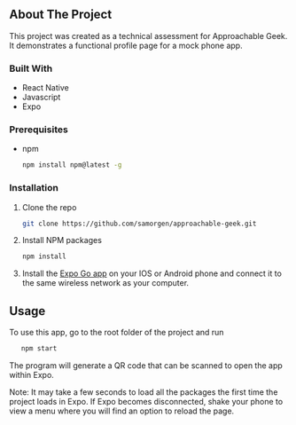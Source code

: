 ## About The Project

This project was created as a technical assessment for Approachable Geek. It demonstrates a functional profile page for a mock phone app.

### Built With

- React Native
- Javascript
- Expo

### Prerequisites

- npm
  ```sh
  npm install npm@latest -g
  ```

### Installation

1. Clone the repo

   ```sh
   git clone https://github.com/samorgen/approachable-geek.git
   ```

2. Install NPM packages
   ```sh
   npm install
   ```
3. Install the [Expo Go app](https://expo.dev/client) on your IOS or Android phone and connect it to the same wireless network as your computer.

## Usage

To use this app, go to the root folder of the project and run

```sh
   npm start
```

The program will generate a QR code that can be scanned to open the app within Expo.

Note: It may take a few seconds to load all the packages the first time the project loads in Expo. If Expo becomes disconnected, shake your phone to view a menu where you will find an option to reload the page.
